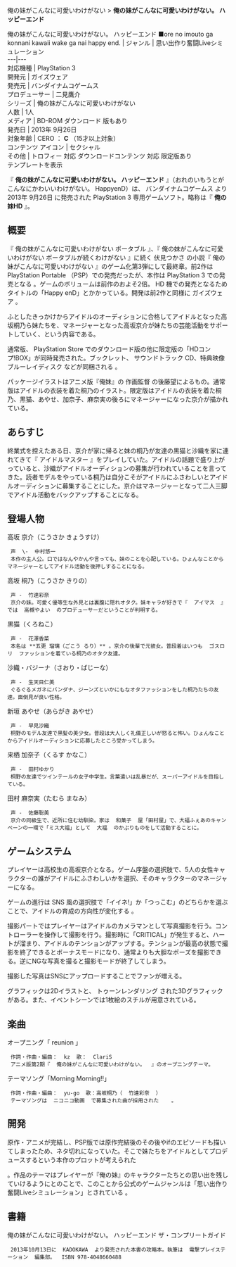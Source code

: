 俺の妹がこんなに可愛いわけがない  > **俺の妹がこんなに可愛いわけがない。 ハッピーエンド**

俺の妹がこんなに可愛いわけがない。 ハッピーエンド  ■ore no imouto ga konnani kawaii wake ga nai happy end.  |  ジャンル  |  思い出作り奮闘Liveシミュレーション   
---|---  
対応機種  |  PlayStation 3   
開発元  |  ガイズウェア   
発売元  |  バンダイナムコゲームス   
プロデューサー  |  二見鷹介     
シリーズ  |  俺の妹がこんなに可愛いわけがない   
人数  |  1人   
メディア  |  BD-ROM  ダウンロード  版もあり   
発売日  |  2013年  9月26日   
対象年齢  |  CERO  ：  **C** （15才以上対象）   
コンテンツ  アイコン  |  セクシャル   
その他  |  トロフィー  対応  ダウンロードコンテンツ  対応  限定版あり   
テンプレートを表示  
  
『 **俺の妹がこんなに可愛いわけがない。 ハッピーエンド** 』（おれのいもうとがこんなにかわいいわけがない。 HappyenD）は、
バンダイナムコゲームス  より  2013年  9月26日  に発売された  PlayStation 3  専用ゲームソフト。略称は『 **俺の妹HD**
』。

##  概要  

『  俺の妹がこんなに可愛いわけがない ポータブル  』、『  俺の妹がこんなに可愛いわけがない ポータブルが続くわけがない  』に続く  伏見つかさ
の小説『  俺の妹がこんなに可愛いわけがない  』のゲーム化第3弾にして最終章。前2作は  PlayStation Portable
（PSP）での発売だったが、本作は  PlayStation 3  での発売となる    。ゲームのボリュームは前作のおよそ2倍。  HD
機での発売となるためタイトルの「Happy enD」とかかっている。開発は前2作と同様に  ガイズウェア  。

ふとしたきっかけからアイドルのオーディションに合格してアイドルとなった高坂桐乃ら妹たちを、マネージャーとなった高坂京介が妹たちの芸能活動をサポートしていく、という内容である。

通常版、  PlayStation Store  でのダウンロード版の他に限定版の「HDコンプ!BOX」が同時発売された。ブックレット、  サウンドトラック
CD、特典映像  ブルーレイディスク  などが同梱される    。

パッケージイラストはアニメ版『俺妹』の  作画監督
の後藤望によるもの。通常版はアイドルの衣装を着た桐乃のイラスト。限定版はアイドルの衣装を着た桐乃、黒猫、あやせ、加奈子、麻奈実の後ろにマネージャーになった京介が描かれている。

##  あらすじ  

終業式を控えたある日、京介が家に帰ると妹の桐乃が友達の黒猫と沙織を家に連れてきて『  アイドルマスター
』をプレイしていた。アイドルの話題で盛り上がっていると、沙織がアイドルオーディションの募集が行われていることを言ってきた。読者モデルをやっている桐乃は自分こそがアイドルにふさわしいとアイドルオーディションに募集することにした。京介はマネージャーとなって二人三脚でアイドル活動をバックアップすることになる。

##  登場人物  

高坂 京介（こうさか きょうすけ）

     声  \-  中村悠一 
     本作の主人公。口ではなんやかんや言っても、妹のことを心配している。ひょんなことからマネージャーとしてアイドル活動を後押しすることになる。 
高坂 桐乃（こうさか きりの）

     声 -  竹達彩奈 
     京介の妹。可愛く優等生な外見とは裏腹に隠れオタク。妹キャラが好きで『  アイマス  』では  高槻やよい  のプロデューサーだということが判明する。 
黒猫（くろねこ）

     声 -  花澤香菜 
     本名は **五更 瑠璃（ごこう るり）** 。京介の後輩で元彼女。普段着はいつも  ゴスロリ  ファッションを着ている桐乃のオタク友達。 
沙織・バジーナ（さおり・ばじーな）

     声 -  生天目仁美 
     ぐるぐるメガネにバンダナ、ジーンズといかにもなオタファッションをした桐乃たちの友達。面倒見が良い性格。 
新垣 あやせ（あらがき あやせ）

     声 -  早見沙織 
     桐野のモデル友達で黒髪の美少女。普段は大人しく礼儀正しいが怒ると怖い。ひょんなことからアイドルオーディションに応募したところ受かってしまう。 
来栖 加奈子（くるす かなこ）

     声 -  田村ゆかり 
     桐野の友達でツインテールの女子中学生。言葉遣いは乱暴だが、スーパーアイドルを目指している。 
田村 麻奈実（たむら まなみ）

     声 -  佐藤聡美 
     京介の同級生で、近所に住む幼馴染。家は  和菓子  屋「田村屋」で、大福ふぇあのキャンペーンの一環で「ミス大福」として  大福  のかぶりものをして活動することに。 

##  ゲームシステム  

プレイヤーは高校生の高坂京介となる。ゲーム序盤の選択肢で、5人の女性キャラクターの誰がアイドルにふさわしいかを選択、そのキャラクターのマネージャーになる。

ゲームの進行は  SNS  風の選択肢で「イイネ!」か「つっこむ」のどちらかを選ぶことで、アイドルの育成の方向性が変化する    。

撮影パートではプレイヤーはアイドルのカメラマンとして写真撮影を行う。コントローラーを操作して撮影を行う。撮影時に「CRITICAL」が発生すると、ハートが溜まり、アイドルのテンションがアップする。テンションが最高の状態で撮影を終了できるとボーナスモードになり、通常よりも大胆なポーズを撮影できる。逆にNGな写真を撮ると撮影モードが終了してしまう。

撮影した写真はSNSにアップロードすることでファンが増える。

グラフィックは2Dイラストと、  トゥーンレンダリング  された3Dグラフィックがある。また、イベントシーンでは1枚絵のスチルが用意されている。

##  楽曲  

オープニング「  reunion  」

     作詞・作曲・編曲：  kz  歌：  ClariS 
     アニメ版第2期『  俺の妹がこんなに可愛いわけがない。  』のオープニングテーマ。 
テーマソング「Morning Morning!!」

     作詞・作曲・編曲：  yu-go  歌：高坂桐乃（  竹達彩奈  ） 
     テーマソングは  ニコニコ動画  で募集された曲が採用された    。 

##  開発  

原作・アニメが完結し、PSP版では原作完結後のその後やifのエピソードも描いてしまったため、ネタ切れになっていた。そこで妹たちをアイドルとしてプロデュースするという本作のプロットが考えられた

。作品のテーマはプレイヤーが『俺の妹』のキャラクターたちとの思い出を残していけるようにとのことで、このことから公式のゲームジャンルは「思い出作り奮闘Liveシミュレーション」とされている
  。

##  書籍  

俺の妹がこんなに可愛いわけがない。 ハッピーエンド ザ・コンプリートガイド

     2013年10月13日に  KADOKAWA  より発売された本書の攻略本。執筆は  電撃プレイステーション  編集部。  ISBN 978-4048660488 

